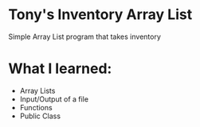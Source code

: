 # Tony's Inventory Array List
Simple Array List program that takes inventory

# What I learned:
- Array Lists
- Input/Output of a file
- Functions
- Public Class
